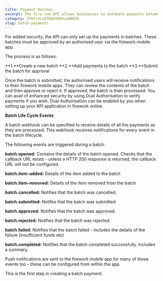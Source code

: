 ```yaml
---
title: Payment Batches
excerpt: The fire.com API allows businesses to automate payments between their accounts or to third parties across the UK and Europe.
category: 5f6fc3cc6768a5003ca89038
slug: batch-payments
---
```

For added security, the API can only set up the payments in batches. These batches must be approved by an authorised user via the firework mobile app.


The process is as follows:


**1.**Create a new batch
**2.**Add payments to the batch
**3.**Submit the batch for approval


Once the batch is submitted, the authorised users will receive notifications to their firework mobile apps. They can review the contents of the batch and then approve or reject it. If approved, the batch is then processed. You can avail of enhanced security by using Dual Authorisation to verify payments if you wish. Dual Authorisation can be enabled by you when setting up your API application in firework online.


**Batch Life Cycle Events**


A batch webhook can be specified to receive details of all the payments as they are processed. This webhook receives notifications for every event in the batch lifecycle.


The following events are triggered during a batch:


**batch.opened:** Contains the details of the batch opened. Checks that the callback URL exists - unless a HTTP 200 response is returned, the callback URL will not be configured.


**batch.item-added:** Details of the item added to the batch


**batch.item-removed:** Details of the item removed from the batch


**batch.cancelled:** Notifies that the batch was cancelled.


**batch.submitted:** Notifes that the batch was submitted


**batch.approved:** Notifies that the batch was approved.


**batch.rejected:** Notifies that the batch was rejected.


**batch.failed:** Notifies that the batch failed - includes the details of the failure (insufficient funds etc)


**batch.completed:** Notifies that the batch completed successfully. Includes a summary.


Push notifications are sent to the firework mobile app for many of these events too - these can be configured from within the app.


This is the first step in creating a batch payment.

